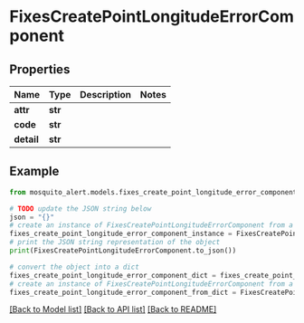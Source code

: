 # FixesCreatePointLongitudeErrorComponent


## Properties

Name | Type | Description | Notes
------------ | ------------- | ------------- | -------------
**attr** | **str** |  | 
**code** | **str** |  | 
**detail** | **str** |  | 

## Example

```python
from mosquito_alert.models.fixes_create_point_longitude_error_component import FixesCreatePointLongitudeErrorComponent

# TODO update the JSON string below
json = "{}"
# create an instance of FixesCreatePointLongitudeErrorComponent from a JSON string
fixes_create_point_longitude_error_component_instance = FixesCreatePointLongitudeErrorComponent.from_json(json)
# print the JSON string representation of the object
print(FixesCreatePointLongitudeErrorComponent.to_json())

# convert the object into a dict
fixes_create_point_longitude_error_component_dict = fixes_create_point_longitude_error_component_instance.to_dict()
# create an instance of FixesCreatePointLongitudeErrorComponent from a dict
fixes_create_point_longitude_error_component_from_dict = FixesCreatePointLongitudeErrorComponent.from_dict(fixes_create_point_longitude_error_component_dict)
```
[[Back to Model list]](../README.md#documentation-for-models) [[Back to API list]](../README.md#documentation-for-api-endpoints) [[Back to README]](../README.md)


